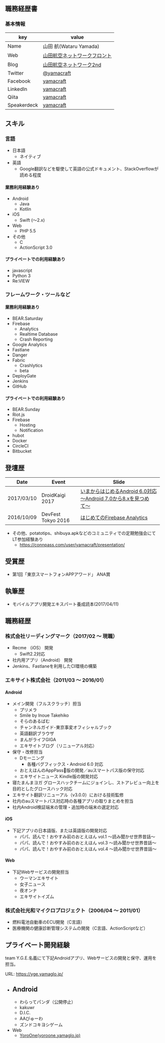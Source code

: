 ## 職務経歴書

### 基本情報

|key|value|
|---|-----|
|Name|山田 航(Wataru Yamada)|
|Web|[山田航空ネットワークフロント](http://yamacraft.github.io/)|
|Blog|[山田航空ネットワーク2nd](http://yamacraft2.exblog.jp/)|
|Twitter|[@yamacraft](https://twitter.com/yamacraft)|
|Facebook|[yamacraft](https://www.facebook.com/yamacraft)|
|LinkedIn|[yamacraft](https://www.linkedin.com/in/yamacraft/)|
|Qiita|[yamacraft](http://qiita.com/yamacraft)|
|Speakerdeck|[yamacraft](https://speakerdeck.com/yamacraft)|

## スキル

### 言語

- 日本語
    - ネイティブ
- 英語
    - Google翻訳などを駆使して英語の公式ドキュメント、StackOverflowが読める程度

#### 業務利用経験あり

- Android
    - Java
    - Kotlin
- iOS
    - Swift (〜2.x)
- Web
    - PHP 5.5
- その他
    - C
    - ActionScript 3.0

#### プライベートでの利用経験あり

- javascript
- Python 3
- Re:VIEW

### フレームワーク・ツールなど

#### 業務利用経験あり

- BEAR.Saturday
- Firebase
    - Analytics
    - Realtime Database
    - Crash Reporting
- Google Analytics
- Fastlane
- Danger
- Fabric
    - Crashlytics
    - beta
- DeployGate
- Jenkins
- GitHub

#### プライベートでの利用経験あり

- BEAR.Sunday
- Riot.js
- Firebase
    - Hosting
    - Notification
- hubot
- Docker
- CircleCI
- Bitbucket

## 登壇歴

|Date|Event|Slide|
|---|---|---|
|2017/03/10|DroidKaigi 2017|[いまからはじめるAndroid 6.0対応 〜Android 7.0から8.xを見つめて〜](https://speakerdeck.com/yamacraft/imakarahazimeruandroid-6-dot-0dui-ying)|
|2016/10/09|DevFest Tokyo 2016|[はじめてのFirebase Analytics](https://speakerdeck.com/yamacraft/hazimetefalsefirebase-analytics)|

- その他、potatotips、shibuya.apkなどのコミュニティでの定期勉強会にてLT参加経験あり
    - https://connpass.com/user/yamacraft/presentation/

## 受賞歴

- 第1回「東京スマートフォンAPPアワード」 ANA賞

## 執筆歴

- モバイルアプリ開発エキスパート養成読本(2017/04/11)

## 職務経歴

### 株式会社リーディングマーク（2017/02 〜 現職）

- Recme （iOS） 開発
    - Swift2.2対応
- 社内用アプリ（Android） 開発
- Jenkins、Fastlaneを利用したCI環境の構築

### エキサイト株式会社（2011/03 〜 2016/01）

#### Android

- メイン開発（フルスクラッチ）担当
    - プリメラ
    - Smile by Inoue Takehiko
    - そらのあるばむ
    - チャンネルガイド-東京事変オフィシャルブック
    - 英語翻訳ブラウザ
    - まんがライフGIGA
    - エキサイトブログ（リニューアル対応）
- 保守・改修担当
    - Dモーニング
        - 各種バグフィックス・Android 6.0 対応
    - おとえほんのAppPass版の開発／auスマートパス版の保守対応
    - エキサイトニュース Kindle版の開発対応
- 寝たまんまヨガ グロースハックチームにジョインし、ストアレビュー向上を目的としたグロースハック対応
- エキサイト翻訳リニューアル（v3.0.0）における技術監修
- 社内のauスマートパス対応時の各種アプリの取りまとめを担当
- 社内Android検証端末の管理・追加時の端末の選定対応

#### iOS

- 下記アプリの日本語版、または英語版の開発対応
    - パパ、読んで！おやすみ前のおとえほん vol.1 ～読み聞かせ世界昔話～
    - パパ、読んで！おやすみ前のおとえほん vol.3 ～読み聞かせ世界昔話～
    - パパ、読んで！おやすみ前のおとえほん vol.4 ～読み聞かせ世界昔話～

#### Web

- 下記Webサービスの開発担当
    - ウーマンエキサイト
    - 女子ニュース
    - 夜オンナ
    - エキサイトイズム

### 株式会社光和マイクロプロジェクト（2006/04 〜 2011/01）

- 燃料電池自動車のECU開発（C言語）
- 医療機関の健康診断管理システムの開発（C言語、ActionScriptなど）

## プライベート開発経験

team Y.G.E.名義にて下記Androidアプリ、Webサービスの開発と保守、運用を担当。

URL: https://yge.yamaglo.jp/

- Android
    - 
    - わらってパンダ（公開停止）
    - kakuwr
    - D.I.C.
    - AAびゅーわ
    - ズンドコキヨシゲーム
- Web
    - [YoroOne(yoroone.yamaglo.jp)](https://yoroone.yamaglo.jp/)